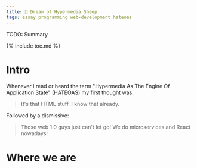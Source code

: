```yaml
---
title: 🐑 Dream of Hypermedia Sheep
tags: essay programming web-development hateoas
---
```


TODO: Summary

{% include toc.md %}

# Intro

Whenever I read or heard the term "Hypermedia As The Engine Of Application State" (HATEOAS) my first thought was:

> It's that HTML stuff. I know that already.

Followed by a dismissive:

> Those web 1.0 guys just can't let go! We do microservices and React nowadays!

# Where we are
